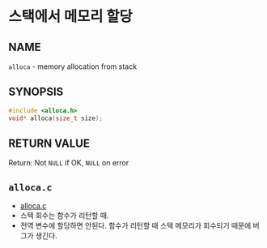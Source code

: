# 스택에서 메모리 할당
## NAME
`alloca` - memory allocation from stack
## SYNOPSIS
```c
#include <alloca.h>
void* alloca(size_t size);
```
## RETURN VALUE
Return: Not `NULL` if OK, `NULL` on error
## `alloca.c`
* [alloca.c](./alloca.c)
* 스택 회수는 함수가 리턴할 때.
* 전역 변수에 할당하면 안된다. 함수가 리턴할 때 스택 메모리가 회수되기 때문에 버그가 생긴다.

